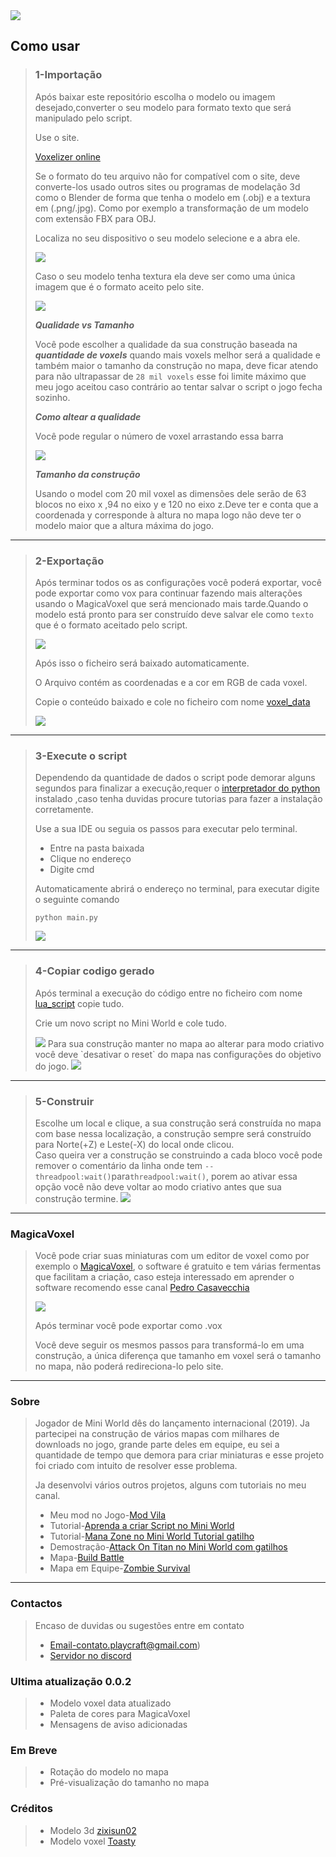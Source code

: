 
<img src="Imagens/banner.jpg">

## Como usar

>### 1-Importação
>
>Após baixar este repositório escolha o modelo ou imagem desejado,converter o seu modelo para formato texto 
>que será manipulado pelo script. 
>
>Use o site.
>
>[Voxelizer online](https://drububu.com/miscellaneous/voxelizer)
>
>Se o formato do teu arquivo não for compatível com o site, deve converte-los usado outros sites
>ou programas de modelação 3d como o Blender de forma que tenha o modelo em (.obj) e a textura em 
>(.png/.jpg). Como por exemplo a transformação de um modelo com extensão FBX para OBJ.
>
>Localiza no seu dispositivo o seu modelo selecione e a abra ele.
>
><img src="Imagens/open_file.jpg">
>
>Caso o seu modelo tenha textura ela deve ser como uma única imagem que é o formato aceito pelo site.
>
><img src="Imagens/open_texture.jpg">
>
>
>***Qualidade vs Tamanho***
>
>Você pode escolher a qualidade da sua construção baseada na ***quantidade de voxels*** quando mais voxels 
>melhor será a qualidade e também maior o tamanho da construção no mapa, deve ficar atendo para não 
>ultrapassar de `28 mil voxels` esse foi limite máximo que meu jogo aceitou caso contrário ao tentar 
>salvar o script o jogo fecha sozinho. 
>
>
>***Como altear a qualidade***
>
>Você pode regular o número de voxel arrastando essa barra
>
><img src="Imagens/quality.jpg">
>
>
>***Tamanho da construção***
>
>Usando o model com 20 mil voxel as dimensões dele serão de 63 blocos no eixo x ,94 no eixo y e 
>120 no eixo z.Deve ter e conta que a coordenada y corresponde à altura no mapa logo não deve 
>ter o modelo maior que a altura máxima do jogo. 

---

>### 2-Exportação
>
>Após terminar todos os as configurações você poderá exportar, você pode exportar como vox para 
>continuar fazendo mais alterações usando o MagicaVoxel que será mencionado mais tarde.Quando o 
>modelo está pronto para ser construído deve salvar ele como `texto` que é o formato aceitado pelo script.
>
><img src="Imagens/save_as_text.jpg">
>
>Após isso o ficheiro será baixado automaticamente.
>
>O Arquivo contém as coordenadas e a cor em RGB de cada voxel.
>
>Copie o conteúdo baixado e cole no ficheiro com nome [voxel_data](voxel_data.txt)
>
><img src="Imagens/voxel_data.jpg">
>

---

>### 3-Execute o script
>
>Dependendo da quantidade de dados o script pode demorar alguns segundos 
>para finalizar a execução,requer o [interpretador do python](https://www.python.org/downloads/) instalado
>,caso tenha duvidas procure tutorias para fazer a instalação corretamente.
>
>Use a sua IDE ou seguia os passos para executar pelo terminal.
>
>  - Entre na pasta baixada
>  - Clique no endereço 
>  - Digite cmd
>  
>  
>Automaticamente abrirá o endereço no terminal, para executar digite o seguinte comando 
>
>`````
>python main.py
>`````
>
><img src="Imagens/run_script.jpg">

---

>### 4-Copiar codigo gerado
>
>Após terminal a execução do código entre no ficheiro com nome [lua_script](lua_script.txt) copie tudo.
>
>Crie um novo script no Mini World e cole tudo.
>
><img src="Imagens/save_script.jpg">
>Para sua construção manter no mapa ao alterar para modo criativo você deve `desativar o reset` 
>do mapa nas configurações do objetivo do jogo.
>
><img src="Imagens/map_reset.jpg">

---

>### 5-Construir
>
>Escolhe um local e clique, a sua construção será construída no mapa com base nessa localização, 
>a construção sempre será construído para Norte(+Z) e Leste(-X) do local onde clicou.  
>Caso queira ver a construção se construindo a cada bloco você pode remover o comentário da linha onde 
>tem `--threadpool:wait()`para`threadpool:wait()`, porem ao ativar essa opção você não deve voltar ao modo criativo antes que sua 
>construção termine.
><img src="Imagens/buide_diretion.jpg">

---

### MagicaVoxel
>
>Você pode criar suas miniaturas com um editor de voxel como por exemplo o [MagicaVoxel](https://ephtracy.github.io/), 
>o software é gratuito e tem várias fermentas que facilitam a criação, caso esteja interessado 
>em aprender o software recomendo esse canal [Pedro Casavecchia](https://youtube.com/playlist?list=PLyZDKlVOJ6PD-5sEIx1bo09RnIiaTxbKi)
>
><img src="Imagens/magica_voxel.jpg">
>
>Após terminar você pode exportar como .vox 
>
>Você deve seguir os mesmos passos para transformá-lo em uma construção, 
>a única diferença que tamanho em voxel será o tamanho no mapa, 
>não poderá redireciona-lo pelo site. 

---

### Sobre 

>Jogador de Mini World dês do lançamento internacional (2019). Ja partecipei na 
>construção de vários mapas com milhares de downloads no jogo, grande parte deles em equipe, 
>eu sei a quantidade de tempo que demora para criar miniaturas e esse projeto foi criado com 
>intuito de resolver esse problema. 
>
>Ja desenvolvi vários outros projetos, alguns com tutoriais no meu canal.
>
> - Meu mod no Jogo-[Mod Vila](https://youtu.be/K5rDJA4fVP8)
> - Tutorial-[Aprenda a criar Script no Mini World](https://youtu.be/o3kTtwPi1aY)
> - Tutorial-[Mana Zone no Mini World Tutorial gatilho](https://youtu.be/ycN9c23HtZg)
> - Demostração-[Attack On Titan no Mini World com gatilhos](https://youtu.be/AuoYdFmxB5o)
> - Mapa-[Build Battle](https://youtu.be/7gamXzzcVxE)
> - Mapa em Equipe-[Zombie Survival](https://youtu.be/I37zXGPAXyU)

---
###  Contactos
> Encaso de duvidas ou sugestões entre em contato
> - Email-contato.playcraft@gmail.com)
> - [Servidor no discord](https://discord.gg/E4bS997d76)


###  Ultima atualização 0.0.2
> - Modelo voxel data atualizado
> - Paleta de cores para MagicaVoxel
> - Mensagens de aviso adicionadas 
> 


### Em Breve
> - Rotação do modelo no mapa
> - Pré-visualização  do tamanho no mapa
> 

### Créditos

>
> - Modelo 3d [zixisun02](https://sketchfab.com/zixisun51)
> - Modelo voxel [Toasty](https://instagram.com/toast_tries_art?utm_medium=copy_link)



